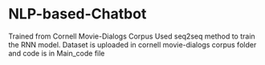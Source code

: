 # NLP-based-Chatbot
Trained from Cornell Movie-Dialogs Corpus Used seq2seq method to train the RNN model.
Dataset is uploaded in cornell movie-dialogs corpus folder and code is in Main_code file
